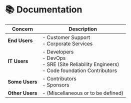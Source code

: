 # 📚 Documentation


| **Concern** | **Description**                             |
|---------------|---------------------------------------------------|
| **End Users** | - Customer Support  <br> - Corporate Services      |
| **IT Users**  | - Developers  <br> - DevOps  <br> - SRE (Site Reliability Engineers)  <br> - Code foundation Contributors |
| **Some Users**  | - Contributors  <br> - Sponsors                   |
| **Other Users** | - (Miscellaneous or to be defined)              |
